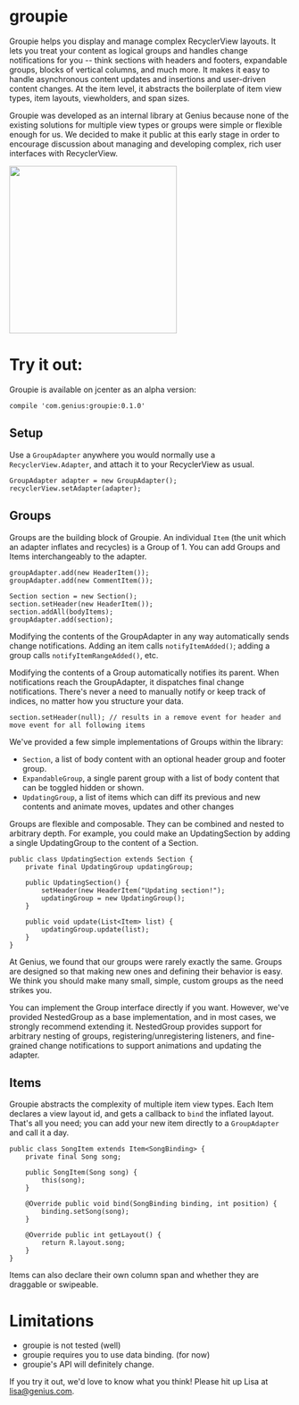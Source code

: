 # groupie

Groupie helps you display and manage complex RecyclerView layouts.  It lets you treat your content as logical groups and handles change notifications for you -- think sections with headers and footers, expandable groups, blocks of vertical columns, and much more.  It makes it easy to handle asynchronous content updates and insertions and user-driven content changes.  At the item level, it abstracts the boilerplate of item view types, item layouts, viewholders, and span sizes.  

Groupie was developed as an internal library at Genius because none of the existing solutions for multiple view types or groups were simple or flexible enough for us.  We decided to make it public at this early stage in order to encourage discussion about managing and developing complex, rich user interfaces with RecyclerView. 
 

<img src="http://i.imgur.com/eftOE0v.gif" width="300px"/>

# Try it out:

Groupie is available on jcenter as an alpha version:

    compile 'com.genius:groupie:0.1.0'
    
## Setup

Use a `GroupAdapter` anywhere you would normally use a `RecyclerView.Adapter`, and attach it to your RecyclerView as usual.

    GroupAdapter adapter = new GroupAdapter();
    recyclerView.setAdapter(adapter);
    
## Groups

Groups are the building block of Groupie.  An individual `Item` (the unit which an adapter inflates and recycles) is a Group of 1.  You can add Groups and Items interchangeably to the adapter.

    groupAdapter.add(new HeaderItem());
    groupAdapter.add(new CommentItem());
    
    Section section = new Section();
    section.setHeader(new HeaderItem());
    section.addAll(bodyItems);
    groupAdapter.add(section);
    
Modifying the contents of the GroupAdapter in any way automatically sends change notifications.  Adding an item calls `notifyItemAdded()`; adding a group calls `notifyItemRangeAdded()`, etc.

Modifying the contents of a Group automatically notifies its parent.  When notifications reach the GroupAdapter, it dispatches final change notifications.  There's never a need to manually notify or keep track of indices, no matter how you structure your data.

    section.setHeader(null); // results in a remove event for header and move event for all following items
    
We've provided a few simple implementations of Groups within the library:
- `Section`, a list of body content with an optional header group and footer group.  
- `ExpandableGroup`, a single parent group with a list of body content that can be toggled hidden or shown.
- `UpdatingGroup`, a list of items which can diff its previous and new contents and animate moves, updates and other changes 
    
Groups are flexible and composable.  They can be combined and nested to arbitrary depth.  For example, you could make an UpdatingSection by adding a single UpdatingGroup to the content of a Section. 


    public class UpdatingSection extends Section {
        private final UpdatingGroup updatingGroup;
      
        public UpdatingSection() {
            setHeader(new HeaderItem("Updating section!");
            updatingGroup = new UpdatingGroup();
        }
      
        public void update(List<Item> list) {
            updatingGroup.update(list);
        }
    }
    
At Genius, we found that our groups were rarely exactly the same.  Groups are designed so that making new ones and defining their behavior is easy.  We think you should make many small, simple, custom groups as the need strikes you.

You can implement the Group interface directly if you want.  However, we've provided NestedGroup as a base implementation, and in most cases, we strongly recommend extending it.  NestedGroup provides support for arbitrary nesting of groups, registering/unregistering listeners, and fine-grained change notifications to support animations and updating the adapter.
    
## Items

Groupie abstracts the complexity of multiple item view types.  Each Item declares a view layout id, and gets a callback to `bind` the inflated layout.  That's all you need; you can add your new item directly to a `GroupAdapter` and call it a day.

    public class SongItem extends Item<SongBinding> {    
        private final Song song;   
        
        public SongItem(Song song) {     
            this(song);
        }    
        
        @Override public void bind(SongBinding binding, int position) {
            binding.setSong(song);
        }
        
        @Override public int getLayout() {
            return R.layout.song;
        }
    }

Items can also declare their own column span and whether they are draggable or swipeable.  

# Limitations
- groupie is not tested (well)
- groupie requires you to use data binding. (for now)
- groupie's API will definitely change.

If you try it out, we'd love to know what you think! Please hit up Lisa at lisa@genius.com.
